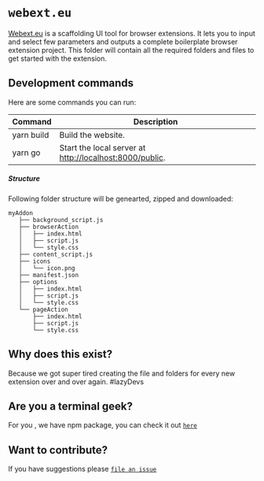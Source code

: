 # `webext.eu`

[Webext.eu](https://www.webext.eu) is a scaffolding UI tool for browser extensions. It lets you to input and select few parameters and outputs a complete boilerplate browser extension project. This folder will contain all the required folders and files to get started with the extension.

## Development commands

Here are some commands you can run:

| Command | Description |
| --- | --- |
| yarn build | Build the website. |
| yarn go | Start the local server at [http://localhost:8000/public](http://localhost:8000/public). |

##### Structure
Following folder structure will be genearted, zipped and downloaded:

```text
myAddon
   ├── background_script.js
   ├── browserAction
   │   ├── index.html
   │   ├── script.js
   │   └── style.css
   ├── content_script.js
   ├── icons
   │   └── icon.png
   ├── manifest.json
   ├── options
   │   ├── index.html
   │   ├── script.js
   │   └── style.css
   └── pageAction
       ├── index.html
       ├── script.js
       └── style.css
```

Why does this exist?
--------------------
Because we got super tired creating the file and folders for every new extension over and over again. #lazyDevs

Are you a terminal geek?
--------------------
For you , we have npm package, you can check it out [`here`](https://www.npmjs.com/package/create-web-ext)

Want to contribute?
--------------------
If you have suggestions please [`file an issue`](https://github.com/web-ext-labs/ui-tool/issues/new)
